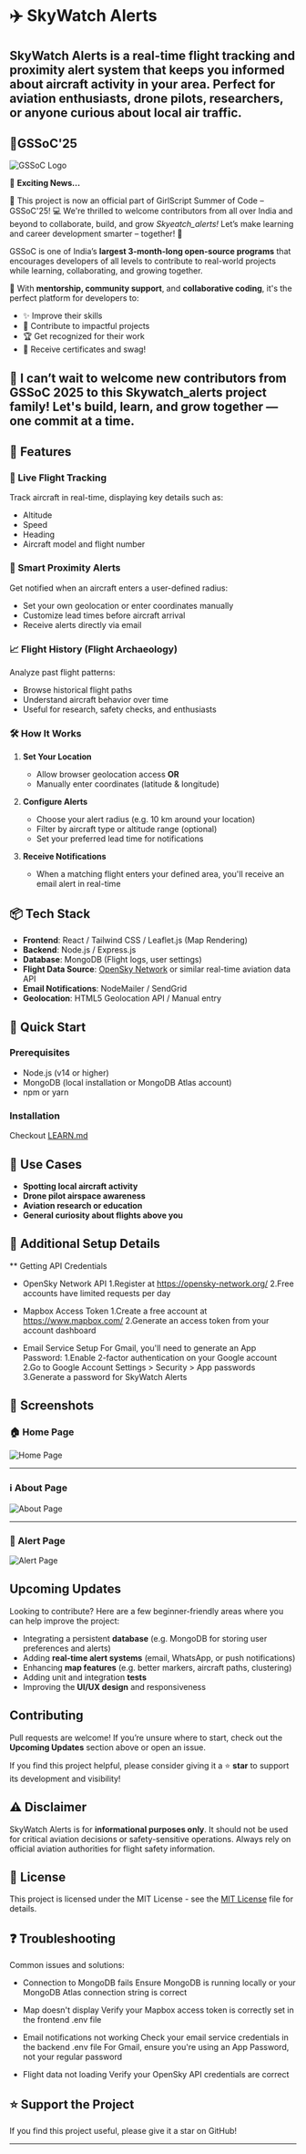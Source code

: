# ✈️ SkyWatch Alerts

**SkyWatch Alerts** is a real-time flight tracking and proximity alert system that keeps you informed about aircraft activity in your area. Perfect for aviation enthusiasts, drone pilots, researchers, or anyone curious about local air traffic.
---
## 🌟GSSoC'25

![GSSoC Logo](https://github.com/dimpal-yadav/Foodie/blob/main/images/GSSoC.png)

🌟 **Exciting News...**

🚀 This project is now an official part of GirlScript Summer of Code – GSSoC'25! 💻 We're thrilled to welcome contributors from all over India and beyond to collaborate, build, and grow *Skyeatch_alerts!* Let’s make learning and career development smarter – together! 🌟

GSSoC is one of India’s **largest 3-month-long open-source programs** that encourages developers of all levels to contribute to real-world projects while learning, collaborating, and growing together.

🌈 With **mentorship, community support**, and **collaborative coding**, it's the perfect platform for developers to:

- ✨ Improve their skills
- 🤝 Contribute to impactful projects
- 🏆 Get recognized for their work
- 📜 Receive certificates and swag!

🎉 **I can’t wait to welcome new contributors** from GSSoC 2025 to this Skywatch_alerts project family! Let's build, learn, and grow together — one commit at a time. 
---


## 🚀 Features

### 📡 Live Flight Tracking
Track aircraft in real-time, displaying key details such as:
- Altitude
- Speed
- Heading
- Aircraft model and flight number

### 🔔 Smart Proximity Alerts
Get notified when an aircraft enters a user-defined radius:
- Set your own geolocation or enter coordinates manually
- Customize lead times before aircraft arrival
- Receive alerts directly via email

### 📈 Flight History (Flight Archaeology)
Analyze past flight patterns:
- Browse historical flight paths
- Understand aircraft behavior over time
- Useful for research, safety checks, and enthusiasts



### 🛠️ How It Works

1. **Set Your Location**
   - Allow browser geolocation access **OR**
   - Manually enter coordinates (latitude & longitude)

2. **Configure Alerts**
   - Choose your alert radius (e.g. 10 km around your location)
   - Filter by aircraft type or altitude range (optional)
   - Set your preferred lead time for notifications

3. **Receive Notifications**
   - When a matching flight enters your defined area, you'll receive an email alert in real-time



## 📦 Tech Stack

- **Frontend**: React / Tailwind CSS / Leaflet.js (Map Rendering)
- **Backend**: Node.js / Express.js
- **Database**: MongoDB (Flight logs, user settings)
- **Flight Data Source**: [OpenSky Network](https://opensky-network.org/) or similar real-time aviation data API
- **Email Notifications**: NodeMailer / SendGrid
- **Geolocation**: HTML5 Geolocation API / Manual entry

## 🚀 Quick Start
### Prerequisites

- Node.js (v14 or higher)
- MongoDB (local installation or MongoDB Atlas account)
- npm or yarn

### Installation
Checkout [LEARN.md](LEARN.md)


## 🧪 Use Cases

- **Spotting local aircraft activity**
- **Drone pilot airspace awareness**
- **Aviation research or education**
- **General curiosity about flights above you**

## 🔧 Additional Setup Details
** Getting API Credentials
- OpenSky Network API
   1.Register at https://opensky-network.org/
   2.Free accounts have limited requests per day

- Mapbox Access Token
   1.Create a free account at https://www.mapbox.com/
   2.Generate an access token from your account dashboard

- Email Service Setup
   For Gmail, you'll need to generate an App Password:
      1.Enable 2-factor authentication on your Google account
      2.Go to Google Account Settings > Security > App passwords
      3.Generate a password for SkyWatch Alerts

## 📸 Screenshots

### 🏠 Home Page

![Home Page](./public/screenshots/home.png)

---

### ℹ️ About Page

![About Page](./public/screenshots/about.png)

---

### 🚨 Alert Page

![Alert Page](./public/screenshots/alert.png)



## Upcoming Updates
Looking to contribute? Here are a few beginner-friendly areas where you can help improve the project:

- Integrating a persistent **database** (e.g. MongoDB for storing user preferences and alerts)
- Adding **real-time alert systems** (email, WhatsApp, or push notifications)
- Enhancing **map features** (e.g. better markers, aircraft paths, clustering)
- Adding unit and integration **tests**
- Improving the **UI/UX design** and responsiveness

## Contributing

Pull requests are welcome! If you’re unsure where to start, check out the **Upcoming Updates** section above or open an issue.

If you find this project helpful, please consider giving it a ⭐ **star** to support its development and visibility!


## ⚠️ Disclaimer

SkyWatch Alerts is for **informational purposes only**. It should not be used for critical aviation decisions or safety-sensitive operations. Always rely on official aviation authorities for flight safety information.

## 📄 License

This project is licensed under the MIT License - see the [MIT License](LICENSE) file for details.

## ❓ Troubleshooting
Common issues and solutions:

- Connection to MongoDB fails
   Ensure MongoDB is running locally or your MongoDB Atlas connection string is correct

- Map doesn't display
   Verify your Mapbox access token is correctly set in the frontend .env file

- Email notifications not working
   Check your email service credentials in the backend .env file
   For Gmail, ensure you're using an App Password, not your regular password

- Flight data not loading
   Verify your OpenSky API credentials are correct

## ⭐ Support the Project
If you find this project useful, please give it a star on GitHub!

---


